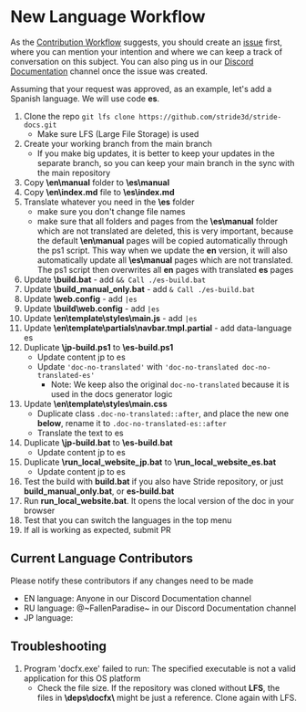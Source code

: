 # New Language Workflow

As the [Contribution Workflow](https://github.com/stride3d/stride-docs/blob/master/GETTINGSTARTED.md#Workflow) suggests, you should create an [issue](https://github.com/stride3d/stride-docs/issues) first, where you can mention your intention and where we can keep a track of conversation on this subject. You can also ping us in our [Discord Documentation](https://discord.com/channels/500285081265635328/500295611581464576) channel once the issue was created.

Assuming that your request was approved, as an example, let's add a Spanish language. We will use code **es**.

1. Clone the repo ```git lfs clone https://github.com/stride3d/stride-docs.git```
   - Make sure LFS (Large File Storage) is used
1. Create your working branch from the main branch
   - If you make big updates, it is better to keep your updates in the separate branch, so you can keep your main branch in the sync with the main repository
1. Copy **\en\manual** folder to **\es\manual**
1. Copy **\en\index.md** file to **\es\index.md**
1. Translate whatever you need in the **\es** folder
    - make sure you don't change file names
    - make sure that all folders and pages from the **\es\manual** folder which are not translated are deleted, this is very important, because the default **\en\manual** pages will be copied automatically through the ps1 script. This way when we update the **en** version, it will also automatically update all **\es\manual** pages which are not translated. The ps1 script then overwrites all **en** pages with translated **es** pages
1. Update **\build.bat** - add ```&& Call ./es-build.bat```
1. Update **\build_manual_only.bat** - add ```& Call ./es-build.bat```
1. Update **\web.config** - add ```|es```
1. Update **\build\web.config**  - add ```|es```
1. Update **\en\template\styles\main.js** - add ```|es```
1. Update **\en\template\partials\navbar.tmpl.partial** - add data-language es
1. Duplicate **\jp-build.ps1** to **\es-build.ps1**
    - Update content jp to es
    - Update ```'doc-no-translated'``` with ```'doc-no-translated doc-no-translated-es'```
        - Note: We keep also the original ```doc-no-translated``` because it is used in the docs generator logic
1. Update **\en\template\styles\main.css**
    - Duplicate class ```.doc-no-translated::after```, and place the new one **below**, rename it to ```.doc-no-translated-es::after```
    - Translate the text to es
1. Duplicate **\jp-build.bat** to **\es-build.bat**
    - Update content jp to es
1. Duplicate **\run_local_website_jp.bat** to **\run_local_website_es.bat**
    - Update content jp to es
1. Test the build with **build.bat** if you also have Stride repository, or just **build_manual_only.bat**, or **es-build.bat**
1. Run **run_local_website.bat**. It opens the local version of the doc in your browser
1. Test that you can switch the languages in the top menu
1. If all is working as expected, submit PR

## Current Language Contributors 

Please notify these contributors if any changes need to be made
- EN language: Anyone in our Discord Documentation channel
- RU language: @\~FallenParadise\~ in our Discord Documentation channel
- JP language:

## Troubleshooting

1. Program 'docfx.exe' failed to run: The specified executable is not a valid application for this OS platform
   - Check the file size. If the repository was cloned without **LFS**, the files in **\\deps\\docfx\\** might be just a reference. Clone again with LFS.
